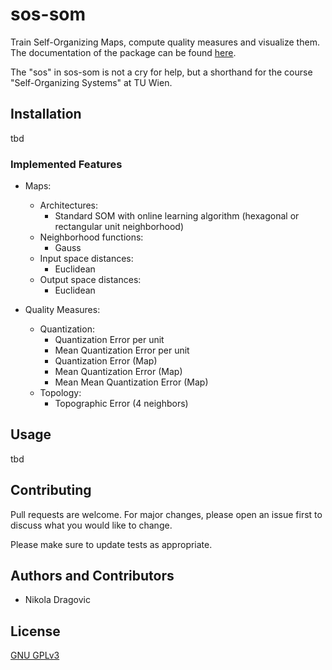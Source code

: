 # sos-som
Train Self-Organizing Maps, compute quality measures and visualize them. The documentation of the package can be found
[here](https://sos-som.readthedocs.io/en/latest/?).

The "sos" in sos-som is not a cry for help, but a shorthand for the course "Self-Organizing Systems" at TU Wien. 

## Installation

tbd

### Implemented Features
- Maps:
    - Architectures:
        - Standard SOM with online learning algorithm (hexagonal or rectangular unit neighborhood)
    - Neighborhood functions:
        - Gauss
    - Input space distances:
        - Euclidean
    - Output space distances:
        - Euclidean

- Quality Measures:
    - Quantization:
        - Quantization Error per unit
        - Mean Quantization Error per unit
        - Quantization Error (Map)
        - Mean Quantization Error (Map)
        - Mean Mean Quantization Error (Map)
    - Topology:
        - Topographic Error (4 neighbors)

## Usage

tbd

## Contributing

Pull requests are welcome. For major changes, please open an issue first to discuss what you would like to change.

Please make sure to update tests as appropriate.

## Authors and Contributors

- Nikola Dragovic

## License

[GNU GPLv3](https://choosealicense.com/licenses/gpl-3.0/)
